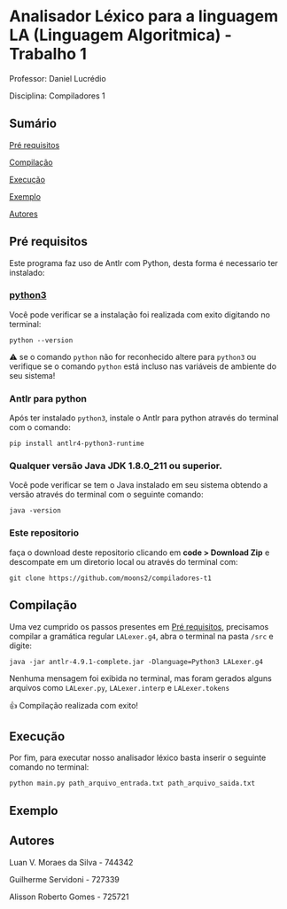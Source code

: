 # Analisador Léxico para a linguagem LA (Linguagem Algoritmica) - Trabalho 1

Professor: Daniel Lucrédio

Disciplina: Compiladores 1

## Sumário

[Pré requisitos](#pré-requisitos)

[Compilação](#compilação)

[Execução](#execução)

[Exemplo](#exemplo)

[Autores](#autores)

## Pré requisitos

Este programa faz uso de Antlr com Python, desta forma é necessario ter instalado:

### [python3](https://www.python.org/ftp/python/3.9.2/python-3.9.2-amd64.exe)

Você pode verificar se a instalação foi realizada com exito digitando no terminal:

```terminal
python --version
```

:warning: se o comando `python` não for reconhecido altere para `python3` ou verifique se o comando `python` está incluso nas variáveis de ambiente do seu sistema!

### Antlr para python

Após ter instalado `python3`, instale o Antlr para python através do terminal com o comando:

```terminal
pip install antlr4-python3-runtime
```

### Qualquer versão Java JDK 1.8.0_211 ou superior.

Você pode verificar se tem o Java instalado em seu sistema obtendo a versão através do terminal com o seguinte comando:

```terminal
java -version
```

### Este repositorio

faça o download deste repositorio clicando em **code > Download Zip** e descompate em um diretorio local ou através do terminal com:

```terminal
git clone https://github.com/moons2/compiladores-t1
```

## Compilação

Uma vez cumprido os passos presentes em [Pré requisitos](#pré-requisitos), precisamos compilar a gramática regular `LALexer.g4`, abra o terminal na pasta `/src` e digite:

```terminal
java -jar antlr-4.9.1-complete.jar -Dlanguage=Python3 LALexer.g4
```

Nenhuma mensagem foi exibida no terminal, mas foram gerados alguns arquivos como `LALexer.py`, `LALexer.interp` e `LALexer.tokens`

:+1: Compilação realizada com exito!

## Execução

Por fim, para executar nosso analisador léxico basta inserir o seguinte comando no terminal:

```terminal
python main.py path_arquivo_entrada.txt path_arquivo_saida.txt
```

## Exemplo

## Autores

Luan V. Moraes da Silva - 744342

Guilherme Servidoni - 727339

Alisson Roberto Gomes - 725721

